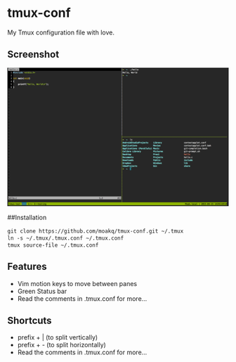 # tmux-conf
My Tmux configuration file with love.

## Screenshot

![alt text](https://github.com/moakq/tmux-conf/blob/master/screenshot.png "Screenshot")

##Installation

    git clone https://github.com/moakq/tmux-conf.git ~/.tmux
    ln -s ~/.tmux/.tmux.conf ~/.tmux.conf
    tmux source-file ~/.tmux.conf

## Features

* Vim motion keys to move between panes
* Green Status bar
* Read the comments in .tmux.conf for more...

## Shortcuts

* prefix + | (to split vertically)
* prefix + - (to split horizontally)
* Read the comments in .tmux.conf for more...
